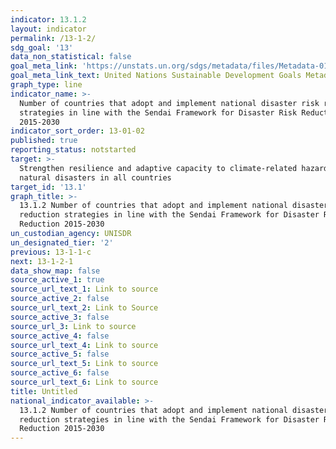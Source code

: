 ```yaml
---
indicator: 13.1.2
layout: indicator
permalink: /13-1-2/
sdg_goal: '13'
data_non_statistical: false
goal_meta_link: 'https://unstats.un.org/sdgs/metadata/files/Metadata-01-05-03.pdf'
goal_meta_link_text: United Nations Sustainable Development Goals Metadata (pdf 759kB)
graph_type: line
indicator_name: >-
  Number of countries that adopt and implement national disaster risk reduction
  strategies in line with the Sendai Framework for Disaster Risk Reduction
  2015-2030
indicator_sort_order: 13-01-02
published: true
reporting_status: notstarted
target: >-
  Strengthen resilience and adaptive capacity to climate-related hazards and
  natural disasters in all countries
target_id: '13.1'
graph_title: >-
  13.1.2 Number of countries that adopt and implement national disaster risk
  reduction strategies in line with the Sendai Framework for Disaster Risk
  Reduction 2015-2030
un_custodian_agency: UNISDR
un_designated_tier: '2'
previous: 13-1-1-c
next: 13-1-2-1
data_show_map: false
source_active_1: true
source_url_text_1: Link to source
source_active_2: false
source_url_text_2: Link to Source
source_active_3: false
source_url_3: Link to source
source_active_4: false
source_url_text_4: Link to source
source_active_5: false
source_url_text_5: Link to source
source_active_6: false
source_url_text_6: Link to source
title: Untitled
national_indicator_available: >-
  13.1.2 Number of countries that adopt and implement national disaster risk
  reduction strategies in line with the Sendai Framework for Disaster Risk
  Reduction 2015-2030
---
```

